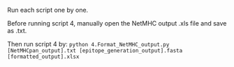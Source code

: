 Run each script one by one.

Before running script 4, manually open the NetMHC output .xls file and save as .txt.

Then run script 4 by: `python 4.Format_NetMHC_output.py [NetMHCpan_output].txt [epitope_generation_output].fasta [formatted_output].xlsx`
